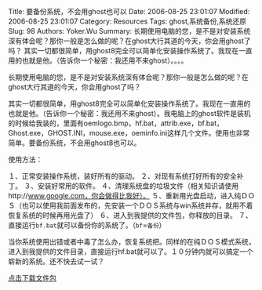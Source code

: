 ﻿Title: 要备份系统，不会用ghost也可以
Date: 2006-08-25 23:01:07
Modified: 2006-08-25 23:01:07
Category: Resources
Tags: ghost,系统备份,系统还原
Slug: 98
Authors: Yoker.Wu
Summary: 
    长期使用电脑的您，是不是对安装系统深有体会呢？那你一般是怎么做的呢？在ghost大行其道的今天，你会用ghost了吗？
    其实一切都很简单，用ghost8完全可以简单化安装操作系统了。我现在一直用的也就是他。（告诉你一个秘密：我还用不来ghost）。。。。


长期使用电脑的您，是不是对安装系统深有体会呢？那你一般是怎么做的呢？在ghost大行其道的今天，你会用ghost了吗？

其实一切都很简单，用ghost8完全可以简单化安装操作系统了。我现在一直用的也就是他。（告诉你一个秘密：我还用不来ghost）。我电脑上的ghost软件是装机的时候给我装的，里面有oemlogo.bmp，hf.bat，attrib.exe，bf.bat，Ghost.exe，GHOST.INI，mouse.exe，oeminfo.ini这样几个文件。使用也非常简单。要备份系统，不会用ghost8也可以。

使用方法：

１、正常安装操作系统，装好所有的驱动。
２、对现有系统打好所有的安全补丁。
３、安装好常用的软件。
４、清理系统盘的垃圾文件（相关知识请使用http://www.google.com，你会做得比我好）。
５、重新用光盘启动，进入纯ＤＯＳ（也可以使用我前面发布的，先安装一个ＤＯＳ系统与win系统并存，就用不着恢复系统的时候再用光盘了）
６、进入到我提供的文件包，你释放的目录。
７、直接运行`bf.bat`就可以备份你的系统了。（`bf`=`备份`）

当你系统使用出错或者中毒了怎么办，恢复系统把。同样的在纯ＤＯＳ模式系统，进入到我提供的文件目录，直接运行hf.bat就可以了。１０分钟内就可以搞定一个崭新的系统。还不快去试一试？

[点击下载文件包](/attachments/month_0608/ghost8.rar)